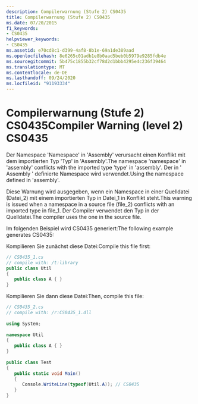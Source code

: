 ```yaml
---
description: Compilerwarnung (Stufe 2) CS0435
title: Compilerwarnung (Stufe 2) CS0435
ms.date: 07/20/2015
f1_keywords:
- CS0435
helpviewer_keywords:
- CS0435
ms.assetid: e70cd8c1-d399-4af8-8b1e-69a1de389aad
ms.openlocfilehash: 8e6265c01adb1e8b0aad5beb0b5979e9285fdb4e
ms.sourcegitcommit: 5b475c1855b32cf78d2d1bbb4295e4c236f39464
ms.translationtype: MT
ms.contentlocale: de-DE
ms.lasthandoff: 09/24/2020
ms.locfileid: "91193334"
---
```

# <a name="compiler-warning-level-2-cs0435"></a><span data-ttu-id="d40be-103">Compilerwarnung (Stufe 2) CS0435</span><span class="sxs-lookup"><span data-stu-id="d40be-103">Compiler Warning (level 2) CS0435</span></span>

<span data-ttu-id="d40be-104">Der Namespace 'Namespace' in 'Assembly' verursacht einen Konflikt mit dem importierten Typ 'Typ' in 'Assembly'.</span><span class="sxs-lookup"><span data-stu-id="d40be-104">The namespace 'namespace' in 'assembly' conflicts with the imported type 'type' in 'assembly'.</span></span> <span data-ttu-id="d40be-105">Der in ' Assembly ' definierte Namespace wird verwendet.</span><span class="sxs-lookup"><span data-stu-id="d40be-105">Using the namespace defined in 'assembly'.</span></span>  
  
 <span data-ttu-id="d40be-106">Diese Warnung wird ausgegeben, wenn ein Namespace in einer Quelldatei (Datei_2) mit einem importierten Typ in Datei_1 in Konflikt steht.</span><span class="sxs-lookup"><span data-stu-id="d40be-106">This warning is issued when a namespace in a source file (file_2) conflicts with an imported type in file_1.</span></span> <span data-ttu-id="d40be-107">Der Compiler verwendet den Typ in der Quelldatei.</span><span class="sxs-lookup"><span data-stu-id="d40be-107">The compiler uses the one in the source file.</span></span>  
  
 <span data-ttu-id="d40be-108">Im folgenden Beispiel wird CS0435 generiert:</span><span class="sxs-lookup"><span data-stu-id="d40be-108">The following example generates CS0435:</span></span>  
  
 <span data-ttu-id="d40be-109">Kompilieren Sie zunächst diese Datei:</span><span class="sxs-lookup"><span data-stu-id="d40be-109">Compile this file first:</span></span>  
  
```csharp  
// CS0435_1.cs  
// compile with: /t:library  
public class Util
{  
   public class A { }  
}  
```  
  
 <span data-ttu-id="d40be-110">Kompilieren Sie dann diese Datei:</span><span class="sxs-lookup"><span data-stu-id="d40be-110">Then, compile this file:</span></span>  
  
```csharp  
// CS0435_2.cs  
// compile with: /r:CS0435_1.dll  
  
using System;  
  
namespace Util
{  
   public class A { }  
}  
  
public class Test
{  
   public static void Main()
   {  
      Console.WriteLine(typeof(Util.A)); // CS0435  
   }  
}  
```
